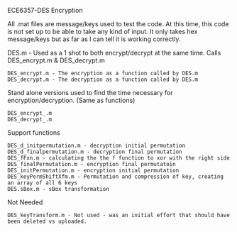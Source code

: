 ECE6357-DES Encryption

All .mat files are message/keys used to test the code. At this time, this code is not set up to be able to take any kind of input. It only takes hex message/keys but as far as I can tell it is working correctly.

DES.m - Used as a 1 shot to both encrypt/decrypt at the same time. Calls DES_encrypt.m & DES_decrypt.m

    DES_encrypt.m - The encryption as a function called by DES.m
    DES_decrypt.m - The decryption as a function called by DES.m

Stand alone versions used to find the time necessary for encryption/decryption. (Same as functions)

    DES_encrypt_.m
    DES_decrypt_.m

Support functions

    DES_d_initpermutation.m - decryption initial permutation
    DES_d_finalpermutation.m - decryption final permutation
    DES_fFxn.m - calculating the the f function to xor with the right side
    DES_finalPermutation.m - encryption final permutatoin
    DES_initPermutation.m - encryption initial permutation
    DES_keyPermShiftXfm.m - Permutation and compression of key, creating an array of all 6 keys
    DES.sBox.m - sBox transformation

Not Needed
    
    DES_keyTransform.m - Not used - was an initial effort that should have been deleted vs uploaded.
